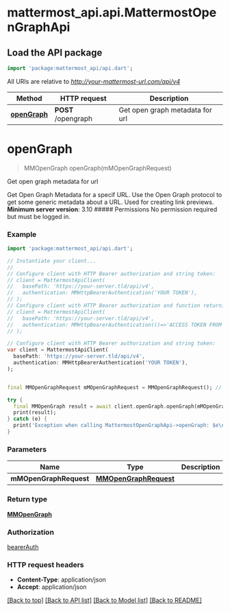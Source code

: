 # mattermost_api.api.MattermostOpenGraphApi

## Load the API package
```dart
import 'package:mattermost_api/api.dart';
```

All URIs are relative to *http://your-mattermost-url.com/api/v4*

Method | HTTP request | Description
------------- | ------------- | -------------
[**openGraph**](MattermostOpenGraphApi.md#opengraph) | **POST** /opengraph | Get open graph metadata for url


# **openGraph**
> MMOpenGraph openGraph(mMOpenGraphRequest)

Get open graph metadata for url

Get Open Graph Metadata for a specif URL. Use the Open Graph protocol to get some generic metadata about a URL. Used for creating link previews.  __Minimum server version__: 3.10  ##### Permissions No permission required but must be logged in. 

### Example
```dart
import 'package:mattermost_api/api.dart';

// Instantiate your client...
//
// Configure client with HTTP Bearer authorization and string token:
// client = MattermostApiClient(
//   basePath: 'https://your-server.tld/api/v4',
//   authentication: MMHttpBearerAuthentication('YOUR TOKEN'),
// );
// Configure client with HTTP Bearer authorization and function returning a string:
// client = MattermostApiClient(
//   basePath: 'https://your-server.tld/api/v4',
//   authentication: MMHttpBearerAuthentication(()=>'ACCESS TOKEN FROM FUNCTION'),
// );

// Configure client with HTTP Bearer authorization and string token:
var client = MattermostApiClient(
  basePath: 'https://your-server.tld/api/v4',
  authentication: MMHttpBearerAuthentication('YOUR TOKEN'),
);


final MMOpenGraphRequest mMOpenGraphRequest = MMOpenGraphRequest(); // MMOpenGraphRequest | 

try {
  final MMOpenGraph result = await client.openGraph.openGraph(mMOpenGraphRequest);
  print(result);
} catch (e) {
  print('Exception when calling MattermostOpenGraphApi->openGraph: $e\n');
}

```

### Parameters

Name | Type | Description  | Notes
------------- | ------------- | ------------- | -------------
 **mMOpenGraphRequest** | [**MMOpenGraphRequest**](MMOpenGraphRequest.md)|  | 

### Return type

[**MMOpenGraph**](MMOpenGraph.md)

### Authorization

[bearerAuth](../GENERATED_README.md#bearerAuth)

### HTTP request headers

 - **Content-Type**: application/json
 - **Accept**: application/json

[[Back to top]](#) [[Back to API list]](../GENERATED_README.md#documentation-for-api-endpoints) [[Back to Model list]](../GENERATED_README.md#documentation-for-models) [[Back to README]](../GENERATED_README.md)

